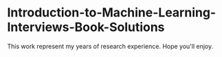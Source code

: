 # Introduction-to-Machine-Learning-Interviews-Book-Solutions

This work represent my years of research experience. Hope you'll enjoy.